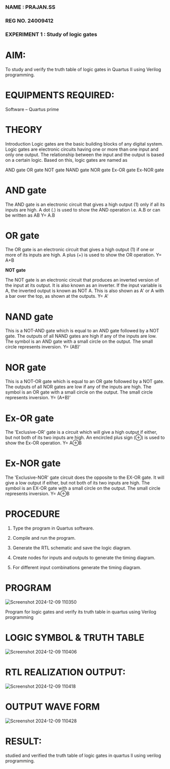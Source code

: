 ### NAME : PRAJAN.SS
### REG NO. 24009412
### EXPERIMENT 1 : Study of logic gates

# AIM: 

To study and verify the truth table of logic gates in Quartus II using Verilog programming.

# EQUIPMENTS REQUIRED:

Software – Quartus prime 

# THEORY

Introduction Logic gates are the basic building blocks of any digital system. Logic gates are electronic circuits having one or more than one input and only one output. The relationship between the input and the output is based on a certain logic. Based on this, logic gates are named as

AND gate OR gate NOT gate NAND gate NOR gate Ex-OR gate Ex-NOR gate

# AND gate

The AND gate is an electronic circuit that gives a high output (1) only if all its inputs are high. A dot (.) is used to show the AND operation i.e. A.B or can be written as AB
Y= A.B

# OR gate 

The OR gate is an electronic circuit that gives a high output (1) if one or more of its inputs are high. A plus (+) is used to show the OR operation.
Y= A+B

**NOT gate**

The NOT gate is an electronic circuit that produces an inverted version of the input at its output. It is also known as an inverter. If the input variable is A, the inverted output is known as NOT A. This is also shown as A' or A with a bar over the top, as shown at the outputs.
Y= A'

# NAND gate

This is a NOT-AND gate which is equal to an AND gate followed by a NOT gate. The outputs of all NAND gates are high if any of the inputs are low. The symbol is an AND gate with a small circle on the output. The small circle represents inversion.
Y= (AB)’

# NOR gate

This is a NOT-OR gate which is equal to an OR gate followed by a NOT gate. The outputs of all NOR gates are low if any of the inputs are high. The symbol is an OR gate with a small circle on the output. The small circle represents inversion.
Y= (A+B)’

# Ex-OR gate

The 'Exclusive-OR' gate is a circuit which will give a high output if either, but not both of its two inputs are high. An encircled plus sign (⊕) is used to show the Ex-OR operation.
Y= A⊕B

# Ex-NOR gate

The 'Exclusive-NOR' gate circuit does the opposite to the EX-OR gate. It will give a low output if either, but not both of its two inputs are high. The symbol is an EX-OR gate with a small circle on the output. The small circle represents inversion.
Y= A⊕B

# PROCEDURE 

1.	Type the program in Quartus software.

2.	Compile and run the program.

3.	Generate the RTL schematic and save the logic diagram.

4.	Create nodes for inputs and outputs to generate the timing diagram.

5.	For different input combinations generate the timing diagram.


# PROGRAM

![Screenshot 2024-12-09 110350](https://github.com/user-attachments/assets/9bc78e00-8b29-410f-8f22-9d14784266d8)

Program for logic gates and verify its truth table in quartus using Verilog programming
 
# LOGIC SYMBOL & TRUTH TABLE

![Screenshot 2024-12-09 110406](https://github.com/user-attachments/assets/cc4c2155-69a3-4d9a-8f6a-d935839f27ae)



# RTL REALIZATION OUTPUT:

![Screenshot 2024-12-09 110418](https://github.com/user-attachments/assets/67af535b-5dce-4a4b-a5b4-3bb0325e91b1)

# OUTPUT WAVE FORM

![Screenshot 2024-12-09 110428](https://github.com/user-attachments/assets/b8450a0c-0052-4ecc-91d2-f4f03e2e8238)


# RESULT:

studied and verified the truth table of logic gates in quartus ll using verilog programming.
